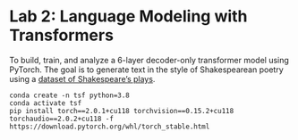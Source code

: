 # Lab 2: Language Modeling with Transformers

To build, train, and analyze a 6-layer decoder-only transformer model using PyTorch. The goal is to generate text in the style of Shakespearean poetry using a [dataset of Shakespeare’s plays](https://www.kaggle.com/datasets/thedevastator/the-bards-best-a-character-modeling-dataset). 

```shell
conda create -n tsf python=3.8
conda activate tsf
pip install torch==2.0.1+cu118 torchvision==0.15.2+cu118 torchaudio==2.0.2+cu118 -f https://download.pytorch.org/whl/torch_stable.html
```
